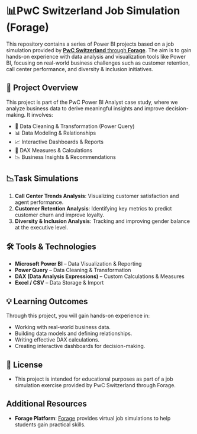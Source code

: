 #  📊PwC Switzerland Job Simulation (Forage)

This repository contains a series of Power BI projects based on a job simulation provided by [**PwC Switzerland** through **Forage**](https://www.theforage.com/simulations/pwc-ch/power-bi-cqxg). The aim is to gain hands-on experience with data analysis and visualization tools like Power BI, focusing on real-world business challenges such as customer retention, call center performance, and diversity & inclusion initiatives.

## 🚀 Project Overview

This project is part of the PwC Power BI Analyst case study, where we analyze business data to derive meaningful insights and improve decision-making. It involves:

- 📌 Data Cleaning & Transformation (Power Query)
- 📊 Data Modeling & Relationships
- 📈 Interactive Dashboards & Reports
- 📎 DAX Measures & Calculations
- 📉 Business Insights & Recommendations


## 📉Task Simulations

1. **Call Center Trends Analysis**: Visualizing customer satisfaction and agent performance.
2. **Customer Retention Analysis**: Identifying key metrics to predict customer churn and improve loyalty.
3. **Diversity & Inclusion Analysis**: Tracking and improving gender balance at the executive level.


## 🛠 Tools & Technologies

- **Microsoft Power BI** – Data Visualization & Reporting
- **Power Query** – Data Cleaning & Transformation
- **DAX (Data Analysis Expressions)** – Custom Calculations & Measures
- **Excel / CSV** – Data Storage & Import

## 💡 Learning Outcomes

Through this project, you will gain hands-on experience in:
- Working with real-world business data.
- Building data models and defining relationships.
- Writing effective DAX calculations.
- Creating interactive dashboards for decision-making.

## 📜 License

- This project is intended for educational purposes as part of a job simulation exercise provided by PwC Switzerland through Forage.

## Additional Resources

- **Forage Platform**: [Forage](https://www.theforage.com/) provides virtual job simulations to help students gain practical skills.

